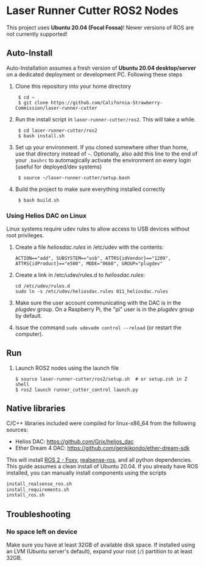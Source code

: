 # Laser Runner Cutter ROS2 Nodes
This project uses **Ubuntu 20.04 (Focal Fossa)**! Newer versions of ROS are not currently supported!

## Auto-Install 
Auto-Installation assumes a fresh version of **Ubuntu 20.04 desktop/server** on a dedicated deployment or development PC. Following these steps 

1. Clone this repository into your home directory

        $ cd ~
        $ git clone https://github.com/California-Strawberry-Commission/laser-runner-cutter

1. Run the install script in `laser-runner-cutter/ros2`. This will take a while.
        
        $ cd laser-runner-cutter/ros2
        $ bash install.sh

1. Set up your environment. If you cloned somewhere other than home, use that directory instead of `~`. Optionally, also add this line to the end of your `.bashrc` to automagically activate the environment on every login (useful for deployed/dev systems)

        $ source ~/laser-runner-cutter/setup.bash

1. Build the project to make sure everything installed correctly

        $ bash build.sh

### Using Helios DAC on Linux

Linux systems require udev rules to allow access to USB devices without root privileges.

1.  Create a file _heliosdac.rules_ in /etc/udev with the contents:

        ACTION=="add", SUBSYSTEM=="usb", ATTRS{idVendor}=="1209", ATTRS{idProduct}=="e500", MODE="0660", GROUP="plugdev"

1.  Create a link in /etc/udev/rules.d to _heliosdac.rules_:

        cd /etc/udev/rules.d
        sudo ln -s /etc/udev/heliosdac.rules 011_heliosdac.rules

1.  Make sure the user account communicating with the DAC is in the _plugdev_ group. On a Raspberry Pi, the "pi" user is in the _plugdev_ group by default.

1.  Issue the command `sudo udevadm control --reload` (or restart the computer).



## Run

1.  Launch ROS2 nodes using the launch file

        $ source laser-runner-cutter/ros2/setup.sh  # or setup.zsh in Z shell
        $ ros2 launch runner_cutter_control launch.py

## Native libraries

C/C++ libraries included were compiled for linux-x86_64 from the following sources:

- Helios DAC: https://github.com/Grix/helios_dac
- Ether Dream 4 DAC: https://github.com/genkikondo/ether-dream-sdk


This will install [ROS 2 - Foxy](https://docs.ros.org/en/foxy/index.html), [realsense-ros](https://github.com/IntelRealSense/realsense-ros), and all python dependencies. This guide assumes a clean install of Ubuntu 20.04. If you already have ROS installed, you can manually install components using the scripts
```sh
install_realsense_ros.sh
install_requirements.sh
install_ros.sh
```

## Troubleshooting
### No space left on device
Make sure you have at least 32GB of available disk space. If installed using an LVM (Ubuntu server's default), expand your root (`/`) partition to at least 32GB.